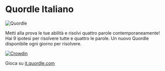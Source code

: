 # Quordle Italiano

![Quordle](https://it.quordle.com/quordle-banner-1200.png)

Metti alla prova le tue abilità e risolvi quattro parole contemporaneamente! Hai 9 ipotesi per risolvere tutte e quattro le parole. Un nuovo Quordle disponibile ogni giorno per risolvere.

[![Crowdin](https://badges.crowdin.net/quordle/localized.svg)](https://crowdin.com/project/quordle)

Gioca su [it.quordle.com](https://it.quordle.com)
